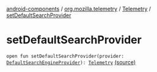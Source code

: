 [android-components](../../index.md) / [org.mozilla.telemetry](../index.md) / [Telemetry](index.md) / [setDefaultSearchProvider](./set-default-search-provider.md)

# setDefaultSearchProvider

`open fun setDefaultSearchProvider(provider: `[`DefaultSearchEngineProvider`](../../org.mozilla.telemetry.measurement/-default-search-measurement/-default-search-engine-provider/index.md)`): `[`Telemetry`](index.md) [(source)](https://github.com/mozilla-mobile/android-components/blob/master/components/service/telemetry/src/main/java/org/mozilla/telemetry/Telemetry.java#L272)